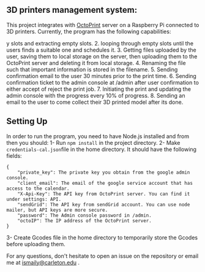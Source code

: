 ## 3D printers management system:
This project integrates with [OctoPrint](https://octoprint.org/) server on a Raspberry Pi connected to 3D printers. Currently, the program has the following capabilities:

y slots and extracting empty slots.
 2. looping through empty slots until the users finds a suitable one and schedules it.
 3. Getting files uploaded by the user, saving them to local storage on the server, then uploading them to the OctoPrint server and deleting it from local storage.
 4. Renaming the file such that important information is stored in the filename.
 5. Sending confirmation email to the user 30 minutes prior to the print time.
 6. Sending confirmation ticket to the admin console at /admin after user confirmation to either accept of reject the print job.
 7. Initiating the print and updating the admin console with the progress every 10% of progress.
 8. Sending an email to the user to come collect their 3D printed model after its done.
## Setting Up
In order to run the program, you need to have Node.js installed and from then you  should:
1- Run `npm install` in the project directory.
2- Make `credentials-cal.json`file in the home directory. It should have the following fields:

    {
	    "private_key": The private key you obtain from the google admin console. 
	    "client_email": The email of the google service account that has access to the calendar.
	    "X-Api-Key": The API key from OctoPrint server. You can find it under settings: API.
	    "sendGrid": The API key from sendGrid account. You can use node mailer, but API keys are more secure.
	    "password": The Admin console password in /admin.
	    "octoIP": The IP address of the OctoPrint server.
    }
  3- Create Gcodes file in the home directory to temporarily store the Gcodes before uploading them.

  For any questions, don't hesitate to open an issue on the repository or email me at ismaily@carleton.edu .
